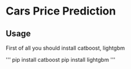 # Cars Price Prediction

## Usage
First of all you should install catboost, lightgbm

'''
pip install catboost
pip install lightgbm
'''






